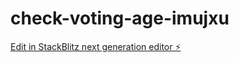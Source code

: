 # check-voting-age-imujxu

[Edit in StackBlitz next generation editor ⚡️](https://stackblitz.com/~/github.com/smartinez254/check-voting-age-imujxu)